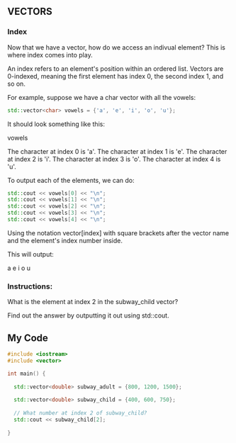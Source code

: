 ## VECTORS

### Index

Now that we have a vector, how do we access an indivual element? This is where index comes into play.

An index refers to an element's position within an ordered list. Vectors are 0-indexed, meaning the first element has index 0, the second index 1, and so on.

For example, suppose we have a char vector with all the vowels:
```c++
std::vector<char> vowels = {'a', 'e', 'i', 'o', 'u'};
```
It should look something like this:

vowels

The character at index 0 is 'a'.
The character at index 1 is 'e'.
The character at index 2 is 'i'.
The character at index 3 is 'o'.
The character at index 4 is 'u'.

To output each of the elements, we can do:
```c++
std::cout << vowels[0] << "\n";
std::cout << vowels[1] << "\n";
std::cout << vowels[2] << "\n";
std::cout << vowels[3] << "\n";
std::cout << vowels[4] << "\n";
```
Using the notation vector[index] with square brackets after the vector name and the element's index number inside.

This will output:

a
e
i
o
u
### Instructions:
What is the element at index 2 in the subway_child vector?

Find out the answer by outputting it out using std::cout.

## My Code
```c++
#include <iostream>
#include <vector>

int main() {
   
  std::vector<double> subway_adult = {800, 1200, 1500};
  
  std::vector<double> subway_child = {400, 600, 750};
  
  // What number at index 2 of subway_child?
  std::cout << subway_child[2];
  
}
```
